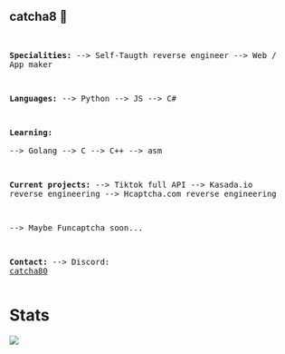 ## catcha8 👋
<div>
<div>
<pre>



  <b>Specialities:</b>
  --> Self-Taugth reverse engineer
  --> Web / App maker

  <b>Languages:</b> 
    --> Python
    --> JS 
    --> C#
  
  <b>Learning:</b>  
    --> Golang
    --> C
    --> C++ 
    --> asm

<b>Current projects:</b> 
  --> Tiktok full API
  --> Kasada.io reverse engineering
  --> Hcaptcha.com reverse engineering
  
  --> Maybe Funcaptcha soon... 

<b>Contact:</b> 
  --> Discord: <a href="https://discord.com/invite/hktVzrff54">catcha80</a> 
</pre>
</div>
<div>
<h1><b>Stats</b></h1>
<img src="https://github-readme-stats.vercel.app/api?username=catcha8&&show_icons=true&title_color=ffffff&icon_color=bb2acf&text_color=daf7dc&bg_color=151515"><br>
</div>
</div>


